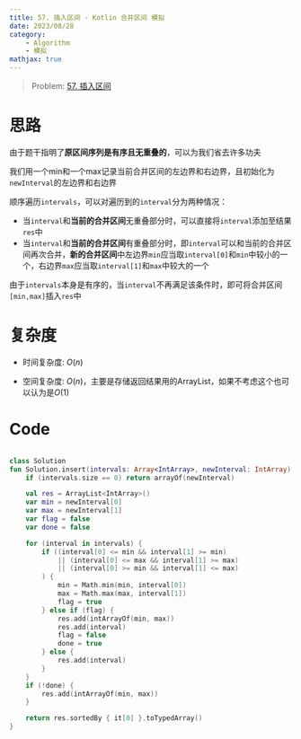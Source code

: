 ```yaml
---
title: 57. 插入区间 - Kotlin 合并区间 模拟
date: 2023/08/28
category: 
    - Algorithm
    - 模拟
mathjax: true
---
```

> Problem: [57. 插入区间](https://leetcode.cn/problems/insert-interval/description/)

# 思路
由于题干指明了**原区间序列是有序且无重叠的**，可以为我们省去许多功夫

我们用一个min和一个max记录当前合并区间的左边界和右边界，且初始化为`newInterval`的左边界和右边界

顺序遍历`intervals`，可以对遍历到的`interval`分为两种情况：
- 当`interval`和**当前的合并区间**无重叠部分时，可以直接将`interval`添加至结果`res`中
- 当`interval`和**当前的合并区间**有重叠部分时，即`interval`可以和当前的合并区间再次合并，**新的合并区间**中左边界`min`应当取`interval[0]`和`min`中较小的一个，右边界`max`应当取`interval[1]`和`max`中较大的一个

由于`intervals`本身是有序的，当`interval`不再满足该条件时，即可将合并区间`[min,max]`插入`res`中

# 复杂度
- 时间复杂度:  $O(n)$

- 空间复杂度:  $O(n)$，主要是存储返回结果用的ArrayList，如果不考虑这个也可以认为是$O(1)$

# Code
```Kotlin []

class Solution 
fun Solution.insert(intervals: Array<IntArray>, newInterval: IntArray): Array<IntArray> {
    if (intervals.size == 0) return arrayOf(newInterval)

    val res = ArrayList<IntArray>()
    var min = newInterval[0]
    var max = newInterval[1]
    var flag = false
    var done = false

    for (interval in intervals) {
        if ((interval[0] <= min && interval[1] >= min)
            || (interval[0] <= max && interval[1] >= max)
            || (interval[0] >= min && interval[1] <= max)
        ) {
            min = Math.min(min, interval[0])
            max = Math.max(max, interval[1])
            flag = true
        } else if (flag) {
            res.add(intArrayOf(min, max))
            res.add(interval)
            flag = false
            done = true
        } else {
            res.add(interval)
        }
    }
    if (!done) {
        res.add(intArrayOf(min, max))
    }

    return res.sortedBy { it[0] }.toTypedArray()
}
```
